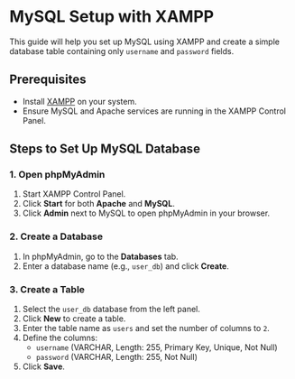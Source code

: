 # MySQL Setup with XAMPP

This guide will help you set up MySQL using XAMPP and create a simple database table containing only `username` and `password` fields.

## Prerequisites
- Install [XAMPP](https://www.apachefriends.org/download.html) on your system.
- Ensure MySQL and Apache services are running in the XAMPP Control Panel.

## Steps to Set Up MySQL Database

### 1. Open phpMyAdmin
1. Start XAMPP Control Panel.
2. Click **Start** for both **Apache** and **MySQL**.
3. Click **Admin** next to MySQL to open phpMyAdmin in your browser.

### 2. Create a Database
1. In phpMyAdmin, go to the **Databases** tab.
2. Enter a database name (e.g., `user_db`) and click **Create**.

### 3. Create a Table
1. Select the `user_db` database from the left panel.
2. Click **New** to create a table.
3. Enter the table name as `users` and set the number of columns to `2`.
4. Define the columns:
   - `username` (VARCHAR, Length: 255, Primary Key, Unique, Not Null)
   - `password` (VARCHAR, Length: 255, Not Null)
5. Click **Save**.
